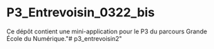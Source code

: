 # P3_Entrevoisin_0322_bis

Ce dépôt contient une mini-application pour le P3 du parcours Grande École du Numérique."# p3_entrevoisin2"
